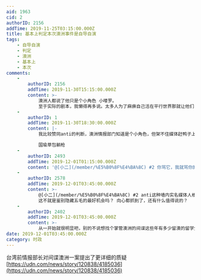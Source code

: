 ```yaml
---
aid: 1963
cid: 2
authorID: 2156
addTime: 2019-11-25T03:15:00.000Z
title: 基本上判定本次澳洲事件是自导自演
tags:
    - 自导自演
    - 判定
    - 澳洲
    - 基本上
    - 本次
comments:
    -
        authorID: 2156
        addTime: 2019-11-30T15:15:00.000Z
        content: >-
            澳洲人都说了他只是个小角色 小喽罗。
            至于实际的剧本，我懒得再多说。太多人为了麻痹自己活在平行世界那就让他们自己继续骗自己吧，反正他们永远都是无害无破坏性甚至对他周遭的人都毫无影响力
    -
        authorID: 1
        addTime: 2019-11-30T18:30:00.000Z
        content: |-
            我比较赞同anti的判断，澳洲情报部门知道是个小角色，但架不住媒体赶鸭子上架。

            国瑜草包躺枪
    -
        authorID: 2493
        addTime: 2019-12-01T01:15:00.000Z
        content: '@[小二](/member/%E5%B0%8F%E4%BA%8C) #2 你骂它，我就骂你的陈秋实'
    -
        authorID: 2578
        addTime: 2019-12-01T03:45:00.000Z
        content: >-
            @[小二](/member/%E5%B0%8F%E4%BA%8C) #2 anti这种墙内实名媒体人根本就不应该有任何可信度好吧？
            这不就是鉴别隐藏五毛的最好机会吗？ 向心都抓到了，还有什么值得说的？
    -
        authorID: 2402
        addTime: 2019-12-01T03:45:00.000Z
        content: >-
            从一开始就很明显吧，别的不说想找个掌管澳洲的间谍这些年有多少留澳的留学生啊，选个懂行情还很红的很难吗，至少找个会说英语的啊。粤语英语都不会，掌握几千万资金，家人还能随意出入境。更可笑的是视频出来了人脸都露出来了，还有人说什么用的是化名，要真是中国间谍政府还能不知道他叫啥吗。。。感觉这次真正能证明的事福建人不愧是台湾人的祖宗，这诈骗手段和对象上就厉害太多了，还能证明海外这些民运确实是被活摘器官了，至少脑子不在了
date: 2019-12-01T03:45:00.000Z
category: 时政
---
```


台湾前情报部长对间谍澳洲一案提出了更详细的质疑 [https://udn.com/news/story/120838/4185036](https://udn.com/news/story/120838/4185036)
